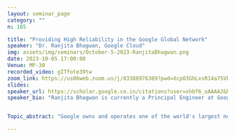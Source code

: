 ```yaml
---
layout: seminar_page
category: ""
n: 165

title: "Providing High Reliability in the Google Global Network"  
speaker: "Dr. Ranjita Bhagwan, Google Cloud"
img: assets/img/seminars/October-5-2023-RanjitaBhagwan.png
date: 2023-10-05 17:00:00 
Venue: MP-30
recorded_video: gITfote39tw
zoom_link: https://us06web.zoom.us/j/83388976389?pwd=XcpO3GhLxsR14a7SVbPx33HQQa1jbt.1
slides: 
speaker_url: https://scholar.google.co.in/citations?user=xhbf6_oAAAAJ&hl=en
speaker_bio: "Ranjita Bhagwan is currently a Principal Engineer at Google, working on making Google's network highly reliable. Prior to this, she was a Senior Principal Researcher at Microsoft Research India where she worked for more than a decade on applying machine learning to improve system reliability, security and performance. Recently, her work has focused on using data-driven approaches to improve cloud services and has led to several publications and awards. She is an ACM Distinguished Member, INAE Fellow, and is the recipient of the 2020 ACM India Outstanding Contributions to Computing by a Woman Award. She received her PhD and MS in Computer Engineering from University of California, San Diego and a BTech in Computer Science and Engineering from the Indian Institute of Technology, Kharagpur."


Topic_abstract: "Google owns and operates one of the world's largest networks, supporting billions of users. Today, this network not only supports the users of Google's various applications such as  Search, Youtube, Gmail and Maps, it also forms a critical part of the infrastructure supporting enterprise customers of the Google Cloud Platform. Given the scale and the challenging requirements of such varied applications, the network incorporates many aligned but complementary techniques to ensure high network reliability. In this talk, I will describe some of these techniques, and how they work in tandem to provide a high-reliability network to all of Google's users. "

---
```

